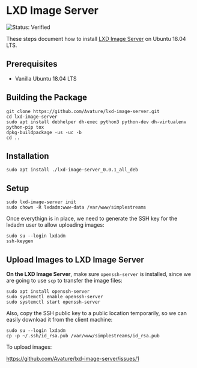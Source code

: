 # LXD Image Server

![Status: Verified](https://img.shields.io/badge/status-verified-58c633)

These steps document how to install [LXD Image Server](https://github.com/Avature/lxd-image-server) on Ubuntu 18.04 LTS.

## Prerequisites

- Vanilla Ubuntu 18.04 LTS

## Building the Package

```
git clone https://github.com/Avature/lxd-image-server.git
cd lxd-image-server
sudo apt install debhelper dh-exec python3 python-dev dh-virtualenv python-pip tox
dpkg-buildpackage -us -uc -b
cd ..
```

## Installation

```
sudo apt install ./lxd-image-server_0.0.1_all_deb
```

## Setup

```
sudo lxd-image-server init
sudo chown -R lxdadm:www-data /var/www/simplestreams
```

Once everythign is in place, we need to generate the SSH key for the lxdadm user to allow uploading images:

```
sudo su --login lxdadm
ssh-keygen
```

## Upload Images to LXD Image Server

**On the LXD Image Server**, make sure `openssh-server` is installed, since we are going to use `scp` to transfer the image files:

```
sudo apt install openssh-server
sudo systemctl enable openssh-server
sudo systemctl start openssh-server
```

Also, copy the SSH public key to a public location temporarily, so we can easily download it from the client machine:

```
sudo su --login lxdadm
cp -p ~/.ssh/id_rsa.pub /var/www/simplestreams/id_rsa.pub
```


To upload images:

https://github.com/Avature/lxd-image-server/issues/1



